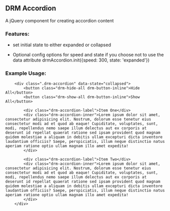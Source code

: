 ## DRM Accordion

A jQuery component for creating accordion content

### Features:

+ set initial state to either expanded or collapsed
        <div class=".drm-accordion" data-state="collapsed">
        <div class=".drm-accordion" data-state="expanded">

+ Optional config options for speed and state if you choose not to use the data attribute
        drmAccordion.init({speed: 300, state: 'expanded'})

### Example Usage:
        <div class=".drm-accordion" data-state="collapsed">
            <button class="drm-hide-all drm-button-inline">Hide All</button>
            <button class="drm-show-all drm-button-inline">Show All</button>

            <div class="drm-accordion-label">Item One</div>
            <div class="drm-accordion-inner">Lorem ipsum dolor sit amet, consectetur adipisicing elit. Nostrum, dolorum esse tenetur eius consectetur modi ad et quod ab eaque! Cupiditate, voluptates, sunt, modi, repellendus nemo saepe illum delectus aut ex corporis at deserunt id repellat quaerat ratione sed ipsam provident quod magnam quidem molestiae a aliquam in debitis ullam excepturi dicta inventore laudantium officiis? Saepe, perspiciatis, illum neque distinctio natus aperiam ratione optio ullam magnam illo amet expedita!
            </div>

            <div class="drm-accordion-label">Item Two</div>
            <div class="drm-accordion-inner">Lorem ipsum dolor sit amet, consectetur adipisicing elit. Nostrum, dolorum esse tenetur eius consectetur modi ad et quod ab eaque! Cupiditate, voluptates, sunt, modi, repellendus nemo saepe illum delectus aut ex corporis at deserunt id repellat quaerat ratione sed ipsam provident quod magnam quidem molestiae a aliquam in debitis ullam excepturi dicta inventore laudantium officiis? Saepe, perspiciatis, illum neque distinctio natus aperiam ratione optio ullam magnam illo amet expedita!
            </div>
        </div>